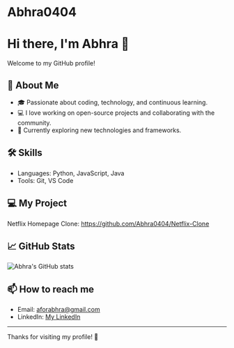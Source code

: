 # Abhra0404
# Hi there, I'm Abhra 👋

Welcome to my GitHub profile!

## 🚀 About Me
- 🎓 Passionate about coding, technology, and continuous learning.
- 💻 I love working on open-source projects and collaborating with the community.
- 🌱 Currently exploring new technologies and frameworks.

## 🛠️ Skills
- Languages: Python, JavaScript, Java
- Tools: Git, VS Code

## 💻 My Project
Netflix Homepage Clone:  https://github.com/Abhra0404/Netflix-Clone


## 📈 GitHub Stats

![Abhra's GitHub stats](https://github-readme-stats.vercel.app/api?username=Abhra0404&show_icons=true&theme=tokyonight)


## 📫 How to reach me
- Email: aforabhra@gmail.com
- LinkedIn: [My LinkedIn](www.linkedin.com/in/abhra-jaiswal-173791205)



---

Thanks for visiting my profile! 🚀
